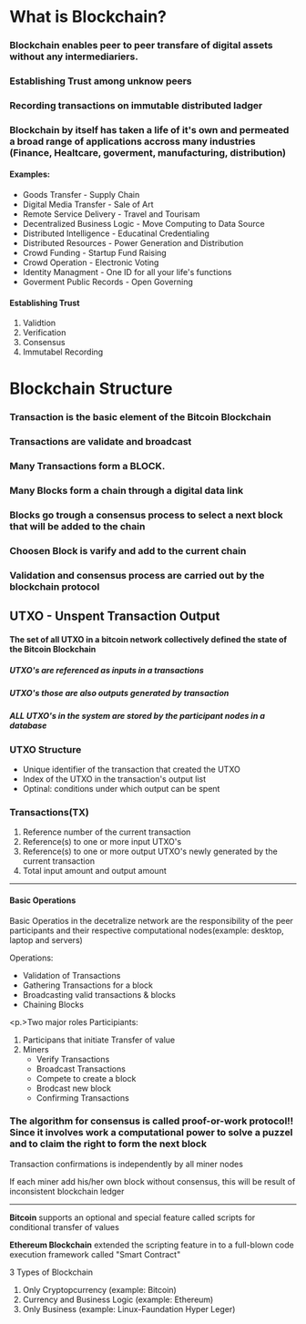 # What is Blockchain?

### Blockchain enables peer to peer transfare of digital assets without any intermediariers.

### Establishing Trust among unknow peers

### Recording transactions on immutable distributed ladger

### Blockchain by itself has taken a life of it's own and permeated a broad range of applications accross many industries (Finance, Healtcare, goverment, manufacturing, distribution)

<h4>Examples: </h4>
<ul>
 <li>Goods Transfer - Supply Chain</li>
 <li>Digital Media Transfer - Sale of Art</li>
 <li>Remote Service Delivery - Travel and Tourisam</li>
 <li>Decentralized Business Logic - Move Computing to Data Source</li>
 <li>Distributed Intelligence - Educatinal Credentialing</li>
 <li>Distributed Resources - Power Generation and Distribution</li>
 <li>Crowd Funding - Startup Fund Raising</li>
 <li>Crowd Operation - Electronic Voting</li>
 <li>Identity Managment - One ID for all your life's functions</li>
 <li>Goverment Public Records - Open Governing</li>
 </ul>

 <h4>Establishing Trust</h4>
 <ol>
 <li>Validtion</li>
 <li>Verification</li>
 <li>Consensus</li>
 <li>Immutabel Recording</li>
 </ol>

# Blockchain Structure

### Transaction is the basic element of the Bitcoin Blockchain

### Transactions are validate and broadcast

### Many Transactions form a BLOCK.

### Many Blocks form a chain through a digital data link

### Blocks go trough a consensus process to select a next block that will be added to the chain

### Choosen Block is varify and add to the current chain

### Validation and consensus process are carried out by the blockchain protocol

<h2>UTXO - Unspent Transaction Output</h2>
<h4>The set of all UTXO in a bitcoin network collectively defined the state of the Bitcoin Blockchain</h4>
<h5>UTXO's are referenced as inputs in a transactions</h5>
<h5>UTXO's those are also outputs generated by transaction</h5>
<h5>ALL UTXO's in the system are stored by the participant nodes in a database</h5>

<h3>UTXO Structure</h3>
<ul>
<li>Unique identifier of the transaction that created the UTXO</li>
<li>Index of the UTXO in the transaction's output list</li>
<li>Optinal: conditions under which output can be spent</li>
</ul>

<h3>Transactions(TX)</h3>
<ol>
<li>Reference number of the current transaction</li>
<li>Reference(s) to one or more input UTXO's</li>
<li>Reference(s) to one or more output UTXO's newly generated by the current transaction</li>
<li>Total input amount and output amount</li>
</ol>

<hr>
<h4>Basic Operations</h4>
<p>Basic Operatios in the decetralize network are the responsibility of the peer participants and their respective computational nodes(example: desktop, laptop and servers)<p>

<p>Operations: </p>
<ul>
  <li>Validation of Transactions</li>
  <li>Gathering Transactions for a block</li>
  <li>Broadcasting valid transactions & blocks</li>
  <li>Chaining Blocks</li>
</ul>

<p.>Two major roles Participiants: </p>

<ol>
  <li>Participans that initiate Transfer of value</li>
  <li>Miners
  <ul>
  <li>Verify Transactions</li>
  <li>Broadcast Transactions</li>
  <li>Compete to create a block</li>
  <li>Brodcast new block</li>
  <li>Confirming Transactions</li>
  </ul>
  </li>
</ol>

<h3>The algorithm for consensus is called proof-or-work protocol!! Since it involves work a computational power to solve a puzzel and to claim the right to form the next block</h3>

<p>Transaction confirmations is independently by all miner nodes</p>

<p>If each miner add his/her own block without consensus, this will be result of inconsistent blockchain ledger</p>
<hr>
<p><b>Bitcoin</b> supports an optional and special feature called scripts for conditional transfer of values</p>
<p><b>Ethereum Blockchain</b> extended the scripting feature in to a full-blown code execution framework called "Smart Contract"</p>

<p>3 Types of Blockchain</p>
<ol>
<li>Only Cryptopcurrency (example: Bitcoin)</li>
<li>Currency and Business Logic (example: Ethereum)</li>
<li>Only Business (example: Linux-Faundation Hyper Leger)</li>
</ol>
